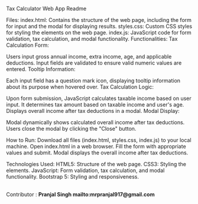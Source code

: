 Tax Calculator Web App Readme

Files: index.html: Contains the structure of the web page, including the form for input and the modal for displaying results. styles.css: Custom CSS styles for styling the elements on the web page. index.js: JavaScript code for form validation, tax calculation, and modal functionality. Functionalities: Tax Calculation Form:

Users input gross annual income, extra income, age, and applicable deductions. Input fields are validated to ensure valid numeric values are entered. Tooltip Information:

Each input field has a question mark icon, displaying tooltip information about its purpose when hovered over. Tax Calculation Logic:

Upon form submission, JavaScript calculates taxable income based on user input. It determines tax amount based on taxable income and user's age. Displays overall income after tax deductions in a modal. Modal Display:

Modal dynamically shows calculated overall income after tax deductions. Users close the modal by clicking the "Close" button.

How to Run: Download all files (index.html, styles.css, index.js) to your local machine. Open index.html in a web browser. Fill the form with appropriate values and submit. Modal displays the overall income after tax deductions.

Technologies Used: HTML5: Structure of the web page. CSS3: Styling the elements. JavaScript: Form validation, tax calculation, and modal functionality. Bootstrap 5: Styling and responsiveness.

<br/>
Contributor : <b>Pranjal Singh <b/>
mailto:mrpranjal917@gmail.com
